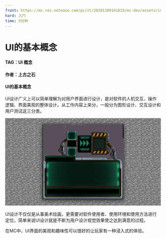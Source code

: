 ```yaml
---
front: https://mc.res.netease.com/pc/zt/20201109161633/mc-dev/assets/img/1_1.50a37da0.png
hard: 入门
time: 5分钟
---
```


# UI的基本概念



#### TAG：UI 概念

#### 作者：上古之石



#### UI的基本概念

UI设计广义上可以简单理解为对用户界面进行设计，是对软件的人机交互、操作逻辑、界面美观的整体设计。从工作内容上来分，一般分为图形设计、交互设计和用户测试这三分类。

![1_1](./images/1_1.png)



UI设计不仅仅是从事美术绘画，更需要对软件使用者、使用环境和使用方法进行定位，简单来说UI设计就是不断为用户设计视觉效果使之达到满意的过程。

在MC中，UI界面的美观和趣味性可以很好的让玩家有一种浸入式的体验。

